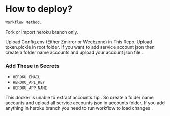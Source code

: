 # How to deploy?
`Workflow Method.`

Fork or import heroku branch only.

Upload Config.env (Either Zmirror or Weebzone) in This Repo.
Upload token.pickle in root folder.
If you want to add service account json then create a folder name accounts and upload your account json file .

### Add These in Secrets

- `HEROKU_EMAIL`
- `HEROKU_API_KEY`
- `HEROKU_APP_NAME`

This docker is unable to extract accounts.zip . So create a folder name accounts and upload all service accounts json in accounts folder.
If you add anything in heroku branch you need to run workflow to load changes .
